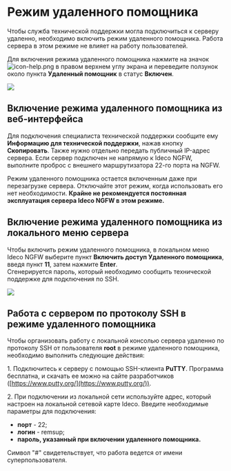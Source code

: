# Режим удаленного помощника

Чтобы служба технической поддержки могла подключиться к серверу удаленно, необходимо включить режим удаленного помощника. Работа сервера в этом режиме не влияет на работу пользователей.

Для включения режима удаленного помощника нажмите на значок ![icon-help.png](/.gitbook/assets/icon-help.png) в правом верхнем углу экрана и переведите ползунок около пункта **Удаленный помощник** в статус **Включен**.

![](/.gitbook/assets/support1.gif)

## Включение режима удаленного помощника из веб-интерфейса

Для подключения специалиста технической поддержки сообщите ему **Информацию для технической поддержки**, нажав кнопку **Скопировать**. Также нужно отдельно передать публичный IP-адрес сервера. Если сервер подключен не напрямую к Ideco NGFW, выполните проброс с внешнего маршрутизатора 22-го порта на NGFW.

Режим удаленного помощника остается включенным даже при перезагрузке сервера. Отключайте этот режим, когда использовать его нет необходимости. **Крайне не рекомендуется постоянная эксплуатация сервера Ideco NGFW в этом режиме.**

## Включение режима удаленного помощника из локального меню сервера

Чтобы включить режим удаленного помощника, в локальном меню Ideco NGFW выберите пункт **Включить доступ Удаленного помощника**, введя пункт **11**, затем нажмите **Enter**.\
Сгенерируется пароль, который необходимо сообщить технической поддержке для подключения по SSH.

![](/.gitbook/assets/local-menu1.png)

## Работа с сервером по протоколу SSH в режиме удаленного помощника

Чтобы организовать работу с локальной консолью сервера удаленно по протоколу SSH от пользователя **root** в режиме удаленного помощника, необходимо выполнить следующие действия:

1\. Подключитесь к серверу с помощью SSH-клиента **PuTTY**. Программа бесплатна, и скачать ее можно на сайте разработчиков ([https://www.putty.org/](https://www.putty.org/)).

2\. При подключении из локальной сети используйте адрес, который настроен на локальной сетевой карте Ideco. Введите необходимые параметры для подключения:
   * **порт** - 22;
   * **логин** - remsup;
   * **пароль, указанный при включении удаленного помощника.**

Символ "#" свидетельствует, что работа ведется от имени суперпользователя.
